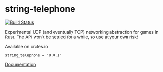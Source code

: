 string-telephone
================

[![Build Status](https://travis-ci.org/AngryLawyer/string-telephone.svg?branch=master)](https://travis-ci.org/AngryLawyer/string-telephone)

Experimental UDP (and eventually TCP) networking abstraction for games in Rust.
The API won't be settled for a while, so use at your own risk!

Available on crates.io

    string_telephone = "0.0.1"

[Documentation](http://angrylawyer.github.io/string-telephone/string_telephone/)
